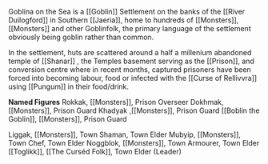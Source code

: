   Goblina on the Sea is a [[Goblin]] Settlement on the banks of the [[River Duilogford]] in Southern [[Jaeria]], home to hundreds of [[Monsters]], [[Monsters]] and other Goblinfolk, the primary language of the settlement obviously being goblin rather than common.

In the settlement, huts are scattered around a half a millenium abandoned temple of [[Shanar]] , the Temples basement serving as the [[Prison]], and conversion centre where in recent months, captured prisoners have been forced into becoming labour, food or infected with the [[Curse of Rellivvra]] using [[Pungum]] in their food/drink.

**Named Figures**
Rokkak, [[Monsters]], Prison Overseer
Dokhmak, [[Monsters]], Prison Guard
Khadyak ,[[Monsters]], Prison Guard
[[Boblin the Goblin]], [[Monsters]], Prison Guard

Liggak, [[Monsters]], Town Shaman, Town Elder
Mubyip, [[Monsters]], Town Chef, Town Elder
Noggblok, [[Monsters]], Town Armourer, Town Elder
[[Toglikk]], [[The Curséd Folk]], Town Elder (Leader)